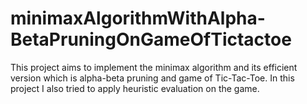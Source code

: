 # minimaxAlgorithmWithAlpha-BetaPruningOnGameOfTictactoe
This project aims to implement the minimax algorithm and its efficient version which is alpha-beta pruning and game of Tic-Tac-Toe. In this project I also tried to apply heuristic evaluation on the game.
